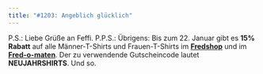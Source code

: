 ```yaml
---
title: "#1203: Angeblich glücklich"
---
```


P.S.:
Liebe Grüße an Feffi.
P.P.S.:
Übrigens: Bis zum 22. Januar gibt es <strong>15% Rabatt</strong> auf alle Männer-T-Shirts und Frauen-T-Shirts im <a href="http://fredshop.spreadshirt.net/de/DE/Shop"><strong>Fredshop</strong></a> und im  <a href="http://fred-o-mat.spreadshirt.net/-/-/Shop/"><strong>Fred-o-maten</strong></a>.
Der zu verwendende Gutscheincode lautet <strong>NEUJAHRSHIRTS</strong>.
Und so.

